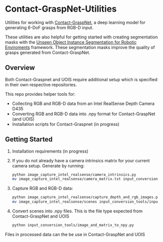 # Contact-GraspNet-Utilities

Utilities for working with [Contact-GraspNet](https://github.com/NVlabs/contact_graspnet), a deep learning model for generating 6-DoF grasps from RGB-D input. 

These utilities are also helpful for getting started with creating segmentation masks with the [Unseen Object Instance Segmentation for Robotic Enviroments](https://github.com/chrisdxie/uois) framework. These segmentation masks improve the quality of grasps generated from Contact-GraspNet.

## Overview

Both Contact-Graspnet and UOIS require additional setup which is specified in their own respective repositories. 

This repo provides helper tools for:
- Collecting RGB and RGB-D data from an Intel RealSense Depth Camera D435
- Converting RGB and RGB-D data into .npy format for Contact-GraspNet (and UOIS)
- Installation scripts for Contact-Graspnet (in progress)

## Getting Started
1. Installation requirements (in progress)

2. If you do not already have a camera intrinsics matrix for your current camera setup. Generate by running: 
    ```bash
    python image_capture_intel_realsense/camera_intrinsics.py
    mv image_capture_intel_realsense/camera_matrix.txt input_conversion_tools/input_data

3. Capture RGB and RGB-D data:
    ```bash
    python image_capture_intel_realsense/capture_depth_and_rgb_images.py
    mv image_capture_intel_realsense/scenes input_conversion_tools/input_data

4. Convert scenes into .npy files. This is the file type expected from Contact-GraspNet and UOIS
    ```bash
    python input_conversion_tools/image_and_matrix_to_npy.py
  Files in processed data can the be use in Contact-GraspNet and UOIS

